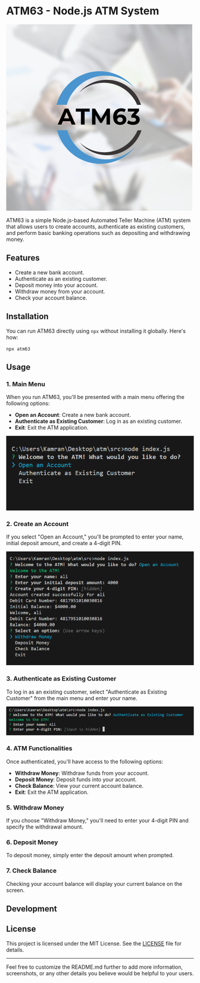 # ATM63 - Node.js ATM System

![ATM63 Logo](https://github.com/typescriptkamran/atm/blob/main/images/atm63.png?raw=true)

ATM63 is a simple Node.js-based Automated Teller Machine (ATM) system that allows users to create accounts, authenticate as existing customers, and perform basic banking operations such as depositing and withdrawing money.

## Features

- Create a new bank account.
- Authenticate as an existing customer.
- Deposit money into your account.
- Withdraw money from your account.
- Check your account balance.

## Installation

You can run ATM63 directly using `npx` without installing it globally. Here's how:

```
npx atm63
```

## Usage

### 1. Main Menu

When you run ATM63, you'll be presented with a main menu offering the following options:

- **Open an Account**: Create a new bank account.
- **Authenticate as Existing Customer**: Log in as an existing customer.
- **Exit**: Exit the ATM application.

![Main Menu](https://github.com/typescriptkamran/atm/blob/main/images/main%20menu.png?raw=true)

### 2. Create an Account

If you select "Open an Account," you'll be prompted to enter your name, initial deposit amount, and create a 4-digit PIN.

![Open an Account](https://github.com/typescriptkamran/atm/blob/main/images/open%20an%20account.png?raw=true)

### 3. Authenticate as Existing Customer

To log in as an existing customer, select "Authenticate as Existing Customer" from the main menu and enter your name.

![Authenticate](https://github.com/typescriptkamran/atm/blob/main/images/Authanticate%20menu.png?raw=true)

### 4. ATM Functionalities

Once authenticated, you'll have access to the following options:

- **Withdraw Money**: Withdraw funds from your account.
- **Deposit Money**: Deposit funds into your account.
- **Check Balance**: View your current account balance.
- **Exit**: Exit the ATM application.


### 5. Withdraw Money

If you choose "Withdraw Money," you'll need to enter your 4-digit PIN and specify the withdrawal amount.


### 6. Deposit Money

To deposit money, simply enter the deposit amount when prompted.


### 7. Check Balance

Checking your account balance will display your current balance on the screen.


## Development


## License

This project is licensed under the MIT License. See the [LICENSE](LICENSE) file for details.

---

Feel free to customize the README.md further to add more information, screenshots, or any other details you believe would be helpful to your users.
```

